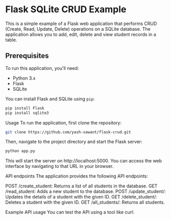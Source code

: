 # Flask SQLite CRUD Example

This is a simple example of a Flask web application that performs CRUD (Create, Read, Update, Delete) operations on a SQLite database. The application allows you to add, edit, delete and view student records in a table. 

## Prerequisites

To run this application, you'll need:

- Python 3.x
- Flask
- SQLite

You can install Flask and SQLite using `pip`:

```sh
pip install Flask
pip install sqlite3
```

Usage
To run the application, first clone the repository:

```sh
git clone https://github.com/yash-sawant/flask-crud.git
```

Then, navigate to the project directory and start the Flask server:

```sh
python app.py
```

This will start the server on http://localhost:5000. You can access the web interface by navigating to that URL in your browser.

API endpoints
The application provides the following API endpoints:

POST /create_student: Returns a list of all students in the database.
GET /read_student: Adds a new student to the database.
POST /update_student/: Updates the details of a student with the given ID.
GET /delete_student/: Deletes a student with the given ID.
GET /all_students/: Returns all students.

Example API usage
You can test the API using a tool like curl:
